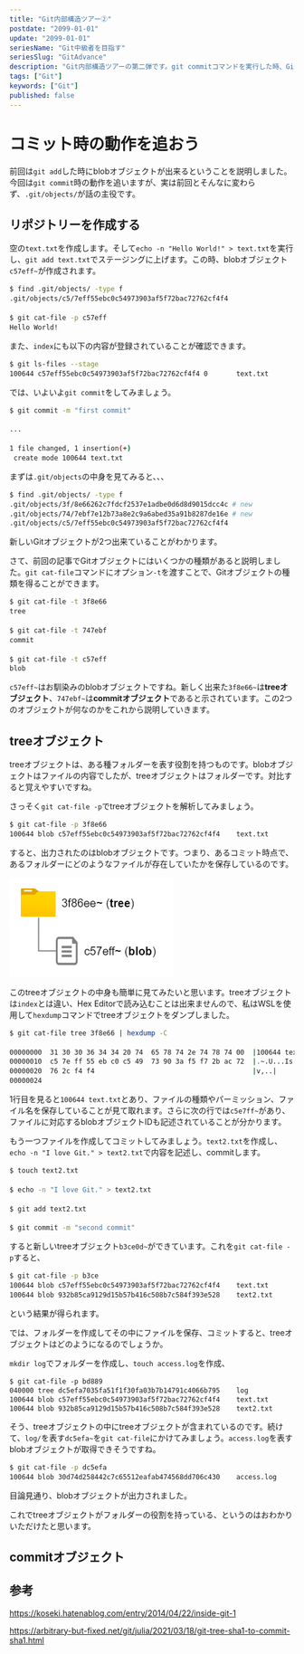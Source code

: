```yaml
---
title: "Git内部構造ツアー②"
postdate: "2099-01-01"
update: "2099-01-01"
seriesName: "Git中級者を目指す"
seriesSlug: "GitAdvance"
description: "Git内部構造ツアーの第二弾です。git commitコマンドを実行した時、Git内部で何が起こるのかを検証します。"
tags: ["Git"]
keywords: ["Git"]
published: false
---
```


# コミット時の動作を追おう

前回は`git add`した時にblobオブジェクトが出来るということを説明しました。今回は`git commit`時の動作を追いますが、実は前回とそんなに変わらず、`.git/objects/`が話の主役です。

## リポジトリーを作成する

空の`text.txt`を作成します。そして`echo -n "Hello World!" > text.txt`を実行し、`git add text.txt`でステージングに上げます。この時、blobオブジェクト`c57eff~`が作成されます。

```bash
$ find .git/objects/ -type f
.git/objects/c5/7eff55ebc0c54973903af5f72bac72762cf4f4

$ git cat-file -p c57eff
Hello World!
```

また、`index`にも以下の内容が登録されていることが確認できます。

```bash
$ git ls-files --stage
100644 c57eff55ebc0c54973903af5f72bac72762cf4f4 0       text.txt
```

では、いよいよ`git commit`をしてみましょう。

```bash
$ git commit -m "first commit"

...

1 file changed, 1 insertion(+)
 create mode 100644 text.txt
```

まずは`.git/objects`の中身を見てみると、、、

```bash
$ find .git/objects/ -type f
.git/objects/3f/8e66262c7fdcf2537e1adbe0d6d8d9015dcc4c # new
.git/objects/74/7ebf7e12b73a8e2c9a6abed35a91b8287de16e # new
.git/objects/c5/7eff55ebc0c54973903af5f72bac72762cf4f4
```

新しいGitオブジェクトが2つ出来ていることがわかります。

さて、前回の記事でGitオブジェクトにはいくつかの種類があると説明しました。`git cat-file`コマンドにオプション`-t`を渡すことで、Gitオブジェクトの種類を得ることができます。

```bash
$ git cat-file -t 3f8e66
tree

$ git cat-file -t 747ebf
commit

$ git cat-file -t c57eff
blob
```

`c57eff~`はお馴染みのblobオブジェクトですね。新しく出来た`3f8e66~`は**treeオブジェクト**、`747ebf~`は**commitオブジェクト**であると示されています。この2つのオブジェクトが何なのかをこれから説明していきます。

## treeオブジェクト

treeオブジェクトは、ある種フォルダーを表す役割を持つものです。blobオブジェクトはファイルの内容でしたが、treeオブジェクトはフォルダーです。対比すると覚えやすいですね。

さっそく`git cat-file -p`でtreeオブジェクトを解析してみましょう。

```bash
$ git cat-file -p 3f8e66
100644 blob c57eff55ebc0c54973903af5f72bac72762cf4f4    text.txt
```

すると、出力されたのはblobオブジェクトです。つまり、あるコミット時点で、あるフォルダーにどのようなファイルが存在していたかを保存しているのです。

![](./images/image01.png)

このtreeオブジェクトの中身も簡単に見てみたいと思います。treeオブジェクトは`index`とは違い、Hex Editorで読み込むことは出来ませんので、私はWSLを使用して`hexdump`コマンドでtreeオブジェクトをダンプしました。

```bash
$ git cat-file tree 3f8e66 | hexdump -C

00000000  31 30 30 36 34 34 20 74  65 78 74 2e 74 78 74 00  |100644 text.txt.|
00000010  c5 7e ff 55 eb c0 c5 49  73 90 3a f5 f7 2b ac 72  |.~.U...Is.:..+.r|
00000020  76 2c f4 f4                                       |v,..|
00000024
```

1行目を見ると`100644 text.txt`とあり、ファイルの種類やパーミッション、ファイル名を保存していることが見て取れます。さらに次の行では`c5e7ff~`があり、ファイルに対応するblobオブジェクトIDも記述されていることが分かります。

もう一つファイルを作成してコミットしてみましょう。`text2.txt`を作成し、`echo -n "I love Git." > text2.txt`で内容を記述し、commitします。

```bash
$ touch text2.txt

$ echo -n "I love Git." > text2.txt

$ git add text2.txt

$ git commit -m "second commit"
```

すると新しいtreeオブジェクト`b3ce0d~`ができています。これを`git cat-file -p`すると、

```bash
$ git cat-file -p b3ce
100644 blob c57eff55ebc0c54973903af5f72bac72762cf4f4    text.txt
100644 blob 932b85ca9129d15b57b416c508b7c584f393e528    text2.txt
```

という結果が得られます。

では、フォルダーを作成してその中にファイルを保存、コミットすると、treeオブジェクトはどのようになるのでしょうか。

`mkdir log`でフォルダーを作成し、`touch access.log`を作成、

```
$ git cat-file -p bd889
040000 tree dc5efa7035fa51f1f30fa03b7b14791c4066b795    log
100644 blob c57eff55ebc0c54973903af5f72bac72762cf4f4    text.txt
100644 blob 932b85ca9129d15b57b416c508b7c584f393e528    text2.txt
```

そう、treeオブジェクトの中にtreeオブジェクトが含まれているのです。続けて、`log/`を表す`dc5efa~`を`git cat-file`にかけてみましょう。`access.log`を表すblobオブジェクトが取得できそうですね。

```bash
$ git cat-file -p dc5efa
100644 blob 30d74d258442c7c65512eafab474568dd706c430    access.log
```

目論見通り、blobオブジェクトが出力されました。

これでtreeオブジェクトがフォルダーの役割を持っている、というのはおわかりいただけたと思います。

## commitオブジェクト





## 参考

https://koseki.hatenablog.com/entry/2014/04/22/inside-git-1

https://arbitrary-but-fixed.net/git/julia/2021/03/18/git-tree-sha1-to-commit-sha1.html